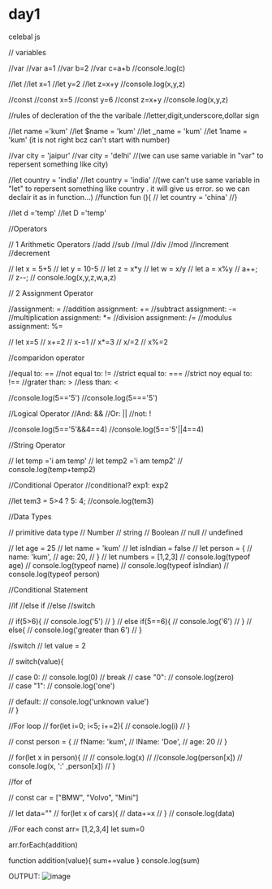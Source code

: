 # day1
celebal js

// variables

//var
//var a=1
//var b=2
//var c=a+b
//console.log(c)

//let
//let x=1
//let y=2
//let z=x+y
//console.log(x,y,z)

//const
//const x=5
//const y=6
//const z=x+y
//console.log(x,y,z)

//rules of decleration of the the varibale
//letter,digit,underscore,dollar sign

//let name ='kum'
//let $name = 'kum'
//let _name = 'kum'
//let 1name = 'kum'   (it is not right bcz can't start with number)

//var city = 'jaipur'
//var city = 'delhi'
//(we can use same variable in "var" to repersent something like city)

//let country = 'india'
//let country = 'india' 
//(we can't use same variable in "let" to repersent something like country . it will give us error. so we can declair it as in function...)
//function fun (){
//    let country = 'china'
//}

//let d ='temp'
//let D ='temp'

//Operators

// 1 Arithmetic Operators 
//add
//sub
//mul
//div
//mod
//increment
//decrement

// let x = 5+5
// let y = 10-5
// let z = x*y
// let w = x/y
// let a = x%y
// a++;
// z--;
// console.log(x,y,z,w,a,z)

// 2 Assignment Operator

//assignment: =
//addition assignment: +=
//subtract assignment: -=
//multiplication assignment: *=
//division assignment: /=
//modulus assignment: %=

// let x=5
// x+=2
// x-=1
// x*=3
// x/=2
// x%=2


//comparidon operator

//equal to: ==
//not equal to: !=
//strict equal to: ===
//strict noy equal to: !==
//grater than: >
//less than: <

//console.log(5=='5')
//console.log(5==='5')

//Logical Operator
//And: &&
//Or: ||
//not: !

//console.log(5=='5'&&4==4)
//console.log(5=='5'||4==4)


//String Operator

// let temp ='i am temp'
// let temp2 ='i am temp2'
// console.log(temp+temp2)

//Conditional Operator
//conditional? exp1: exp2

//let tem3 = 5>4 ? 5: 4;
//console.log(tem3)

//Data Types

// primitive data type 
// Number
// string
// Boolean
// null
// undefined

// let age = 25
// let name = 'kum'
// let isIndian = false
// let person = {
//     name: 'kum',
//     age: 20,
// }
// let numbers = [1,2,3]
// console.log(typeof age)
// console.log(typeof name)
// console.log(typeof isIndian)
// console.log(typeof person)


//Conditional Statement

//if
//else if
//else 
//switch

// if(5>6){
//     console.log('5')
// }
// else if(5==6){
//     console.log('6')
// }
// else{
//     console.log('greater than 6')
// }


//switch
// let value = 2

// switch(value){

//     case 0:
//         console.log(0)
//         break
//     case "0":
//         console.log(zero)    
//     case "1":
//         console.log('one')

//      default:
//         console.log('unknown value')   
// }

//For loop
// for(let i=0; i<5; i+=2){
//     console.log(i)
// }

// const person = {
//     fName: 'kum',
//     lName: 'Doe',
//     age: 20 
// }

// for(let x in person){
//   // console.log(x)
//   //console.log(person[x])
//   console.log(x, ':' ,person[x])
// }

//for of

// const car = ["BMW", "Volvo", "Mini"]

// let data=""
// for(let x of cars){
//     data+=x
// }
// console.log(data)

//For each 
const arr= [1,2,3,4]
let sum=0

arr.forEach(addition)

function addition(value){
    sum+=value
}
console.log(sum)


OUTPUT:
![image](https://github.com/kukumchouhan/day1/assets/110415227/f8cb801d-4583-4125-9778-bfa4165a044c)



